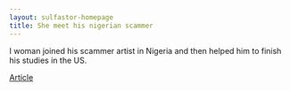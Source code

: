 ```yaml
---
layout: sulfastor-homepage
title: She meet his nigerian scammer
---
```


<p>I woman joined his scammer artist in Nigeria and then helped him to finish his studies in the US.
<p>

<p><a href="http://www.bbc.com/news/world-africa-37632259">Article</a>
